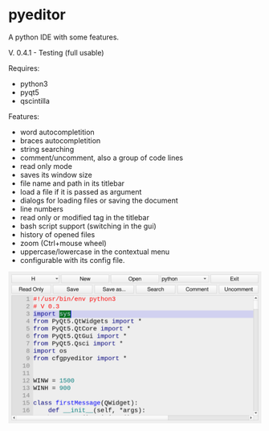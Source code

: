 # pyeditor
A python IDE with some features.

V. 0.4.1 - Testing (full usable)

Requires:
- python3
- pyqt5
- qscintilla

Features:
- word autocompletition
- braces autocompletition
- string searching
- comment/uncomment, also a group of code lines
- read only mode
- saves its window size
- file name and path in its titlebar
- load a file if it is passed as argument
- dialogs for loading files or saving the document
- line numbers
- read only or modified tag in the titlebar
- bash script support (switching in the gui)
- history of opened files
- zoom (Ctrl+mouse wheel)
- uppercase/lowercase in the contextual menu
- configurable with its config file.

![My image](https://github.com/frank038/pyeditor/blob/main/image1.png)
